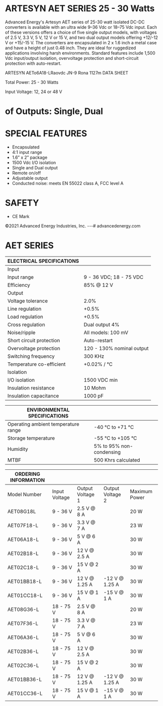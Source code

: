 # ARTESYN AET SERIES 25 - 30 Watts

Advanced Energy's Artesyn AET series of 25-30 watt isolated DC-DC converters is available with an ultra wide 9–36 Vdc or 18–75 Vdc input. Each of these versions offers a choice of five single output models, with voltages of 2.5 V, 3.3 V, 5 V, 12 V or 15 V, and two dual output models offering +12/-12 V or +15/-15 V. The converters are encapsulated in 2 x 1.6 inch a metal case and have a height of just 0.48 inch. They are ideal for ruggedized applications involving harsh environments. Standard features include 1,500 Vdc input/output isolation, overvoltage protection and short-circuit protection with auto-restart.

ARTESYN
AETo6A18-LRaovdc
JN-9
Rona
1127m
DATA SHEET

Total Power: 25 - 30 Watts

Input Voltage: 12, 24 or 48 V

# of Outputs: Single, Dual

# SPECIAL FEATURES

- Encapsulated
- 4:1 input range
- 1.6” x 2” package
- 1500 Vdc I/O isolation
- Single and Dual output
- Remote on/off
- Adjustable output
- Conducted noise: meets EN 55022 class A, FCC level A

# SAFETY

- CE Mark

©2021 Advanced Energy Industries, Inc.
---# advancedenergy.com
# AET SERIES

|ELECTRICAL SPECIFICATIONS| |
|---|---|
|Input| |
|Input range|9 - 36 VDC; 18 - 75 VDC|
|Efficiency|85% @ 12 V|
|Output| |
|Voltage tolerance|2.0%|
|Line regulation|+0.5%|
|Load regulation|+0.5%|
|Cross regulation|Dual output 4%|
|Noise/ripple|All models: 100 mV|
|Short circuit protection|Auto-restart|
|Overvoltage protection|120 - 130% nominal output|
|Switching frequency|300 KHz|
|Temperature co-efficient|+0.02% / °C|
|Isolation| |
|I/O isolation|1500 VDC min|
|Insulation resistance|10 Mohm|
|Insulation capacitance|1000 pF|

|ENVIRONMENTAL SPECIFICATIONS| |
|---|---|
|Operating ambient temperature range|-40 °C to +71 °C|
|Storage temperature|-55 °C to +105 °C|
|Humidity|5% to 95% non-condensing|
|MTBF|500 Khrs calculated|

|ORDERING INFORMATION| | | | |
|---|---|---|---|---|
|Model Number|Input Voltage|Output Voltage 1|Output Voltage 2|Maximum Power|
|AET08G18L|9 - 36 V|2.5 V @ 8 A| |20 W|
|AET07F18-L|9 - 36 V|3.3 V @ 7 A| |23 W|
|AET06A18-L|9 - 36 V|5 V @ 6 A| |30 W|
|AET02B18-L|9 - 36 V|12 V @ 2.5 A| |30 W|
|AET02C18-L|9 - 36 V|15 V @ 2 A| |30 W|
|AET01BB18-L|9 - 36 V|12 V @ 1.25 A|-12 V @ 1.25 A|30 W|
|AET01CC18-L|9 - 36 V|15 V @ 1 A|-15 V @ 1 A|30 W|
|AET08G36-L|18 - 75 V|2.5 V @ 8 A| |20 W|
|AET07F36-L|18 - 75 V|3.3 V @ 7 A| |23 W|
|AET06A36-L|18 - 75 V|5 V @ 6 A| |30 W|
|AET02B36-L|18 - 75 V|12 V @ 2.5 A| |30 W|
|AET02C36-L|18 - 75 V|15 V @ 2 A| |30 W|
|AET01BB36-L|18 - 75 V|12 V @ 1.25 A|-12 V @ 1.25 A|30 W|
|AET01CC36-L|18 - 75 V|15 V @ 1 A|-15 V @ 1 A|30 W|